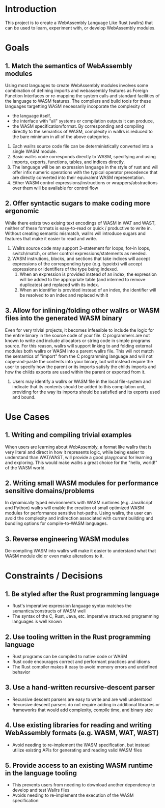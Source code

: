 # Introduction

This project is to create a WebAssembly Language Like Rust (wallrs) that can be used to learn, experiment with, or develop WebAssembly modules.

# Goals

## 1. Match the semantics of WebAssembly modules
Using most languages to create WebAssembly modules involves some combination of defining imports and webassembly features as Foreign Function Interfaces or re-mapping the system calls and standard facilities of the language to WASM features.
The compilers and build tools for these languages targetting WASM necessarily incoporate the complexity of
 * the language itself,
 * the interface with "all" systems or compilation outputs it can produce,
 * the WASM specification/format.
By corresponding and compiling directly to the semantics of WASM, complexity in wallrs is reduced to the bare minimum in all of the above categories.

1. Each wallrs source code file can be deterministically converted into a single WASM module.
2. Basic wallrs code corresponds directly to WASM, specifying and using imports, exports, functions, tables, and indices directly.
3. The language will be an expression language in the style of rust and will offer infix numeric operations with the typical operator precedence that are directly converted into their equivalent WASM representation.
4. Either WASM control expressions/instructions or wrappers/abstractions over them will be available for control flow

## 2. Offer syntactic sugars to make coding more ergonomic
While there exists two exising text encodings of WASM in WAT and WAST, neither of these formats is easy-to-read or quick / productive to write in.
Without creating semantic mismatch, wallrs will introduce sugars and features that make it easier to read and write.

1. Wallrs source code may support 3-statement for loops, for-in loops, switch/match, or other control expressions/statements as needed.
2. WASM instrutions, blocks, and sections that take indices will accept expressions of the corresponding type (e.g. typeidx) will accept expressions or identifiers of the type being indexed.
   1. When an expression is provided instead of an index, the expression will be added to the appropriate table (and interned to remove duplicates) and replaced with its index.
   2. When an identifier is provided instead of an index, the identifier will be resolved to an index and replaced with it

## 3. Allow for inlining/folding other wallrs or WASM files into the generated WASM binary
Even for very trivial projects, it becomes infeasible to include the logic for the entire binary in the source code of your file.
C programmers are not known to write and include allocators or string code in simple programs source.
For this reason, wallrs will support linking to and folding external modules both wallrs or WASM into a parent wallrs file.
This will not match the semantics of "import" from the C programming language and will not copy-and-paste the contents into your binary,
but will instead require the user to specify how the parent or its imports satisfy the childs imports and how the childs exports are used within the parent or exported from it.

1. Users may identify a wallrs or WASM file in the local file-system and indicate that its contents should be added to this compilation unit, providing for the way its imports should be satisfied and its exports used and bound.

# Use Cases

## 1. Writing and compiling trivial examples

When users are learning about WebAssembly, a format like wallrs that is very literal and direct in how it represents logic,
while being easier to understand than WAT/WAST, will provide a good playground for learning and exploring.
This would make wallrs a great choice for the "hello, world!" of the WASM world.

## 2. Writing small WASM modules for performance sensitive domains/problems

In dynamically typed environments with WASM runtimes (e.g. JavaScript and Python) wallrs will enable the creation of small optimized WASM modules for performance sensitive hot-paths.
Using wallrs, the user can avoid the complexity and indirection associated with current building and bundling options for compile-to-WASM languages.

## 3. Reverse engineering WASM modules

De-compiling WASM into wallrs will make it easier to understand what that WASM module did or even make alterations to it.

# Constraints / Decisions

## 1. Be styled after the Rust programming language
 * Rust's imperative expression language syntax matches the semantics/constructs of WASM well
 * The syntax of the C, Rust, Java, etc. imperative structured programming languages is well known

## 2. Use tooling written in the Rust programming language
 * Rust programs can be compiled to native code or WASM
 * Rust code encourages correct and performant practices and idioms
 * The Rust compiler makes it easy to avoid memory errors and undefined behavior

## 3. Use a hand-written recursive-descent parser
 * Recursive descent parsers are easy to write and are well understood
 * Recursive descent parsers do not require adding in additional libraries or frameworks that would add complexity, compile time, and binary size

## 4. Use existing libraries for reading and writing WebAssembly formats (e.g. WASM, WAT, WAST)
 * Avoid needing to re-implement the WASM specification, but instead utilize existing APIs for generating and reading valid WASM files

## 5. Provide access to an existing WASM runtime in the language tooling
 * This prevents users from needing to download another dependency to develop and test Wallrs files
 * Avoids needing to re-implement the execution of the WASM specification
